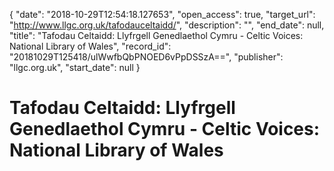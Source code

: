 {
  "date": "2018-10-29T12:54:18.127653", 
  "open_access": true, 
  "target_url": "http://www.llgc.org.uk/tafodauceltaidd/", 
  "description": "", 
  "end_date": null, 
  "title": "Tafodau Celtaidd: Llyfrgell Genedlaethol Cymru - Celtic Voices: National Library of Wales", 
  "record_id": "20181029T125418/ulWwfbQbPNOED6vPpDSSzA==", 
  "publisher": "llgc.org.uk", 
  "start_date": null
}

# Tafodau Celtaidd: Llyfrgell Genedlaethol Cymru - Celtic Voices: National Library of Wales

